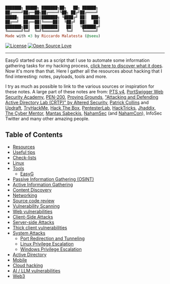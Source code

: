 ```ruby
███████╗ █████╗ ███████╗██╗   ██╗ ██████╗
██╔════╝██╔══██╗██╔════╝╚██╗ ██╔╝██╔════╝
█████╗  ███████║███████╗ ╚████╔╝ ██║  ███╗
██╔══╝  ██╔══██║╚════██║  ╚██╔╝  ██║   ██║
███████╗██║  ██║███████║   ██║   ╚██████╔╝
╚══════╝╚═╝  ╚═╝╚══════╝   ╚═╝    ╚═════╝
Made with <3 by Riccardo Malatesta (@seeu)
```

[![License](https://img.shields.io/github/license/seeu-inspace/easyg)](LICENSE)
[![Open Source Love](https://badges.frapsoft.com/os/v1/open-source.svg?v=103)](https://github.com/ellerbrock/open-source-badges/)

---

EasyG started out as a script that I use to automate some information gathering tasks for my hacking process, [click here to discover what it does](tools/#easyg). Now it's more than that. Here I gather all the resources about hacking that I find interesting: notes, payloads, tools and more.

I try as much as possible to link to the various sources or inspiration for these notes. A large part of these notes are from: [PTS v4](https://blog.elearnsecurity.com/introducing-the-ptsv4-training-course.html), [PortSwigger Web Security Academy](https://portswigger.net/web-security), [PEN-200](https://www.offsec.com/courses/pen-200/), [Proving Grounds](https://www.offsec.com/labs/individual/), ["Attacking and Defending Active Directory Lab (CRTP)" by Altered Security](https://www.alteredsecurity.com/adlab), [Patrick Collins](https://twitter.com/PatrickAlphaC) and [Updraft](https://updraft.cyfrin.io/), [TryHackMe](https://tryhackme.com/), [Hack The Box](https://hackthebox.com/), [PentesterLab](https://pentesterlab.com/), [HackTricks](https://book.hacktricks.xyz/), [Jhaddix](https://twitter.com/Jhaddix), [The Cyber Mentor](https://www.thecybermentor.com/), [Mantas Sabeckis](https://ott3rly.com/), [NahamSec](https://www.youtube.com/@NahamSec) (and [NahamCon](https://www.nahamcon.com/)), InfoSec Twitter and many other amazing people.

## Table of Contents

- [Resources](resources/#resources)
- [Useful tips](useful-tips/#useful-tips)
- [Check-lists](check-lists/#check-lists)
- [Linux](linux/#linux)
- [Tools](tools/#tools)
  - [EasyG](tools/#easyg)
- [Passive Information Gathering (OSINT)](passive-information-gathering-osint/#passive-information-gathering-osint)
- [Active Information Gathering](active-information-gathering/#active-information-gathering)
- [Content Discovery](content-discovery/#content-discovery)
- [Networking](networking/#networking)
- [Source code review](source-code-review/#source-code-review)
- [Vulnerability Scanning](vulnerability-scanning/#vulnerability-scanning)
- [Web vulnerabilities](web-vulnerabilities/#web-vulnerabilities)
- [Client-Side Attacks](client-side-attacks/#client-side-attacks)
- [Server-side Attacks](server-side-attacks/#server-side-attacks)
- [Thick client vulnerabilities](thick-client-vulnerabilities/#thick-client-vulnerabilities)
- [System Attacks](system-attacks/#system-attacks)
  - [Port Redirection and Tunneling](system-attacks/#port-redirection-and-tunneling)
  - [Linux Privilege Escalation](system-attacks/#linux-privilege-escalation)
  - [Windows Privilege Escalation](system-attacks/#windows-privilege-escalation)
- [Active Directory](active-directory/#active-directory)
- [Mobile](mobile/#mobile)
- [Cloud hacking](cloud-hacking/#cloud-hacking)
- [AI / LLM vulnerabilities](ai-llm-vulnerabilities/#ai--llm-vulnerabilities)
- [Web3](web3/#web3)
